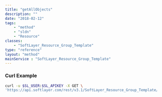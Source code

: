```yaml
---
title: "getAllObjects"
description: ""
date: "2018-02-12"
tags:
    - "method"
    - "sldn"
    - "Resource"
classes:
    - "SoftLayer_Resource_Group_Template"
type: "reference"
layout: "method"
mainService : "SoftLayer_Resource_Group_Template"
---
```


### Curl Example
```bash
curl -u $SL_USER:$SL_APIKEY -X GET \
'https://api.softlayer.com/rest/v3.1/SoftLayer_Resource_Group_Template/getAllObjects'
```
